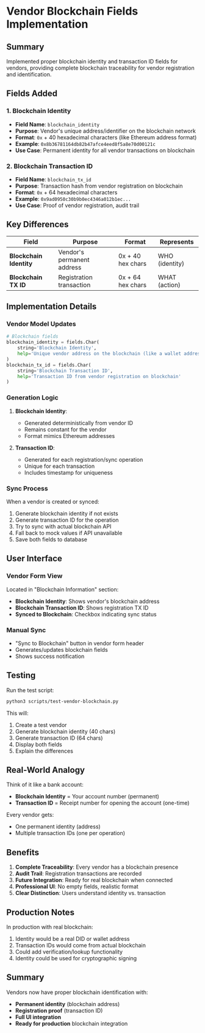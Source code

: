 # Vendor Blockchain Fields Implementation

## Summary
Implemented proper blockchain identity and transaction ID fields for vendors, providing complete blockchain traceability for vendor registration and identification.

## Fields Added

### 1. Blockchain Identity
- **Field Name**: `blockchain_identity`
- **Purpose**: Vendor's unique address/identifier on the blockchain network
- **Format**: `0x` + 40 hexadecimal characters (like Ethereum address format)
- **Example**: `0x8b36781164db82b47afce4eed8f5a8e70d00121c`
- **Use Case**: Permanent identity for all vendor transactions on blockchain

### 2. Blockchain Transaction ID  
- **Field Name**: `blockchain_tx_id`
- **Purpose**: Transaction hash from vendor registration on blockchain
- **Format**: `0x` + 64 hexadecimal characters
- **Example**: `0x9ad0950c30b9b0ec4346a012b1ec...`
- **Use Case**: Proof of vendor registration, audit trail

## Key Differences

| Field | Purpose | Format | Represents |
|-------|---------|--------|------------|
| **Blockchain Identity** | Vendor's permanent address | 0x + 40 hex chars | WHO (identity) |
| **Blockchain TX ID** | Registration transaction | 0x + 64 hex chars | WHAT (action) |

## Implementation Details

### Vendor Model Updates
```python
# Blockchain fields
blockchain_identity = fields.Char(
    string='Blockchain Identity',
    help='Unique vendor address on the blockchain (like a wallet address)'
)
blockchain_tx_id = fields.Char(
    string='Blockchain Transaction ID',
    help='Transaction ID from vendor registration on blockchain'
)
```

### Generation Logic
1. **Blockchain Identity**: 
   - Generated deterministically from vendor ID
   - Remains constant for the vendor
   - Format mimics Ethereum addresses

2. **Transaction ID**:
   - Generated for each registration/sync operation
   - Unique for each transaction
   - Includes timestamp for uniqueness

### Sync Process
When a vendor is created or synced:
1. Generate blockchain identity if not exists
2. Generate transaction ID for the operation
3. Try to sync with actual blockchain API
4. Fall back to mock values if API unavailable
5. Save both fields to database

## User Interface

### Vendor Form View
Located in "Blockchain Information" section:
- **Blockchain Identity**: Shows vendor's blockchain address
- **Blockchain Transaction ID**: Shows registration TX ID
- **Synced to Blockchain**: Checkbox indicating sync status

### Manual Sync
- "Sync to Blockchain" button in vendor form header
- Generates/updates blockchain fields
- Shows success notification

## Testing

Run the test script:
```bash
python3 scripts/test-vendor-blockchain.py
```

This will:
1. Create a test vendor
2. Generate blockchain identity (40 chars)
3. Generate transaction ID (64 chars)
4. Display both fields
5. Explain the differences

## Real-World Analogy

Think of it like a bank account:
- **Blockchain Identity** = Your account number (permanent)
- **Transaction ID** = Receipt number for opening the account (one-time)

Every vendor gets:
- One permanent identity (address)
- Multiple transaction IDs (one per operation)

## Benefits

1. **Complete Traceability**: Every vendor has a blockchain presence
2. **Audit Trail**: Registration transactions are recorded
3. **Future Integration**: Ready for real blockchain when connected
4. **Professional UI**: No empty fields, realistic format
5. **Clear Distinction**: Users understand identity vs. transaction

## Production Notes

In production with real blockchain:
1. Identity would be a real DID or wallet address
2. Transaction IDs would come from actual blockchain
3. Could add verification/lookup functionality
4. Identity could be used for cryptographic signing

## Summary

Vendors now have proper blockchain identification with:
- **Permanent identity** (blockchain address)
- **Registration proof** (transaction ID)
- **Full UI integration**
- **Ready for production** blockchain integration